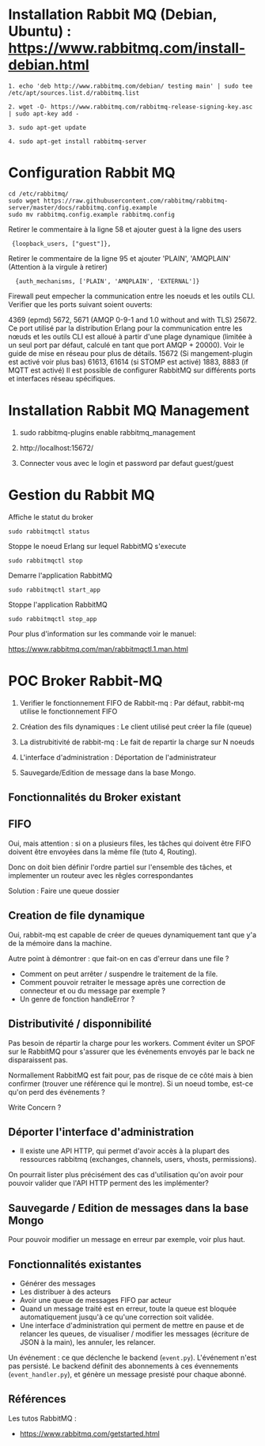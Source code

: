 # Installation Rabbit MQ (Debian, Ubuntu) : https://www.rabbitmq.com/install-debian.html

```
1. echo 'deb http://www.rabbitmq.com/debian/ testing main' | sudo tee /etc/apt/sources.list.d/rabbitmq.list

2. wget -O- https://www.rabbitmq.com/rabbitmq-release-signing-key.asc | sudo apt-key add -

3. sudo apt-get update

4. sudo apt-get install rabbitmq-server
```

# Configuration Rabbit MQ
```
cd /etc/rabbitmq/
sudo wget https://raw.githubusercontent.com/rabbitmq/rabbitmq-server/master/docs/rabbitmq.config.example
sudo mv rabbitmq.config.example rabbitmq.config
```

Retirer le commentaire à la ligne 58 et ajouter guest à la ligne des users
```
 {loopback_users, ["guest"]},
```

Retirer le commentaire de la ligne 95 et ajouter 'PLAIN', 'AMQPLAIN' (Attention à la virgule à retirer)
```
  {auth_mechanisms, ['PLAIN', 'AMQPLAIN', 'EXTERNAL']}
```

Firewall peut empecher la communication entre les noeuds et les outils CLI. Verifier que les ports suivant soient ouverts:

4369 (epmd)
5672, 5671 (AMQP 0-9-1 and 1.0 without and with TLS)
25672. Ce port utilisé par la distribution Erlang pour la communication entre les nœuds et les outils CLI est alloué à partir d'une plage dynamique (limitée à un seul port par défaut, calculé en tant que port AMQP + 20000). Voir le guide de mise en réseau pour plus de détails.
15672 (Si mangement-plugin est activé voir plus bas)
61613, 61614 (si STOMP est activé)
1883, 8883 (if MQTT est activé)
Il est possible de configurer RabbitMQ sur différents ports et interfaces réseau spécifiques.

# Installation Rabbit MQ Management

1. sudo rabbitmq-plugins enable rabbitmq_management

2. http://localhost:15672/

3. Connecter vous avec le login et password par defaut guest/guest


# Gestion du Rabbit MQ

Affiche le statut du broker
```
sudo rabbitmqctl status
```

Stoppe le noeud Erlang sur lequel RabbitMQ s'execute
```
sudo rabbitmqctl stop
```

Demarre l'application RabbitMQ
```
sudo rabbitmqctl start_app
```

Stoppe l'application RabbitMQ
```
sudo rabbitmqctl stop_app
```

Pour plus d'information sur les commande voir le manuel:

https://www.rabbitmq.com/man/rabbitmqctl.1.man.html


# POC Broker Rabbit-MQ

1. Verifier le fonctionnement FIFO de Rabbit-mq : Par défaut, rabbit-mq utilise le fonctionnement FIFO

2. Création des fils dynamiques : Le client utilisé peut créer la file (queue)

3. La distrubitivité de rabbit-mq : Le fait de repartir la charge sur N noeuds

4. L'interface d'administration : Déportation de l'administrateur

5. Sauvegarde/Edition de message dans la base Mongo.


## Fonctionnalités du Broker existant


## FIFO

Oui, mais attention : si on a plusieurs files, les tâches qui doivent être FIFO doivent être envoyées dans la même file (tuto 4, Routing).

Donc on doit bien définir l'ordre partiel sur l'ensemble des tâches, et implementer un routeur avec les rêgles correspondantes

Solution : Faire une queue dossier

## Creation de file dynamique

Oui, rabbit-mq est capable de créer de queues dynamiquement tant que y'a de la mémoire dans la machine.

Autre point à démontrer : que fait-on en cas d'erreur dans une file ?

- Comment on peut arrêter / suspendre le traitement de la file.
- Comment pouvoir retraiter le message après une correction de connecteur et ou du message par exemple ?
- Un genre de fonction handleError ?

## Distributivité / disponnibilité

Pas besoin de répartir la charge pour les workers. Comment éviter un SPOF sur le RabbitMQ pour s'assurer que les événements envoyés par le back ne disparaissent pas.

Normallement RabbitMQ est fait pour, pas de risque de ce côté mais à bien confirmer (trouver une référence qui le montre). Si un noeud tombe, est-ce qu'on perd des événements ?

Write Concern ?


## Déporter l'interface d'administration

- Il existe une API HTTP, qui permet d'avoir accès à la plupart des ressources rabbitmq (exchanges, channels, users, vhosts, permissions).

On pourrait lister plus précisément des cas d'utilisation qu'on avoir pour pouvoir valider que l'API HTTP perment des les implémenter?


## Sauvegarde / Edition de messages dans la base Mongo

Pour pouvoir modifier un message en erreur par exemple, voir plus haut.

## Fonctionnalités existantes

- Générer des messages
- Les distribuer à des acteurs
- Avoir une queue de messages FIFO par acteur
- Quand un message traité est en erreur, toute la queue est bloquée automatiquement jusqu'à ce qu'une correction soit validée.
- Une interface d'administration qui perment de mettre en pause et de relancer les queues, de visualiser / modifier les messages (écriture de JSON à la main), les annuler, les relancer.

Un événement : ce que déclenche le backend (`event.py`). L'événement n'est pas persisté.
Le backend définit des abonnements à ces évennements (`event_handler.py`), et génère un message presisté pour chaque abonné.


## Références

Les tutos RabbitMQ :
- <https://www.rabbitmq.com/getstarted.html>
